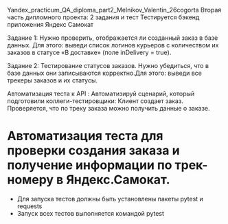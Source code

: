 ﻿Yandex_practicum_QA_diploma_part2_Melnikov_Valentin_26cogorta 
Вторая часть дипломного проекта: 2 задания и тест Тестируется бэкенд приложения Яндекс Самокат

Задание 1: Нужно проверить, отображается ли созданный заказ в базе данных. Для этого: выведи список логинов курьеров с количеством их заказов в статусе «В доставке» (поле inDelivery = true). 

Задание 2: Тестирование статусов заказов. Нужно убедиться, что в базе данных они записываются корректно.Для этого: выведи все трекеры заказов и их статусы.

Автоматизация теста к API : Автоматизируй сценарий, который подготовили коллеги-тестировщики: Клиент создает заказ. Проверяется, что по треку заказа можно получить данные о заказе.

# Автоматизация теста для проверки создания заказа и получение информации по трек-номеру в Яндекс.Самокат.

- Для запуска тестов должны быть установлены пакеты pytest и requests
- Запуск всех тестов выполняется командой pytest